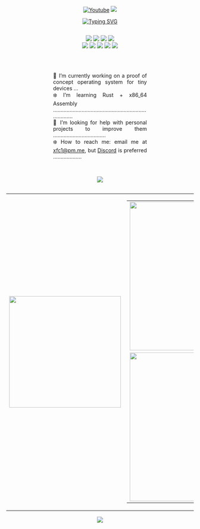 <p align="center">
    <a href="https://www.youtube.com/channel/UCfhyTQpimu5Bp8Z4Q1rho1A?sub_confirmation=1" alt="Youtube Channel">
        <img alt="Youtube" title="Youtube" src="https://img.shields.io/badge/-Subscribe-red?style=for-the-badge&logo=youtube&logoColor=white" /></a>
    <a href="https://discord.gg/BJtTBNYHpp" alt="Programming and Linux Community">
        <img src="https://img.shields.io/discord/819650821314052106?color=7289DA&labelColor=4a64bd&logo=discord&logoColor=white&style=for-the-badge" /></a>
</p>

<p align="center">
    <a href="https://git.io/typing-svg">
        <img src="https://readme-typing-svg.demolab.com/?font=Cartograph%20CF%20Italic&weight=700&size=35&duration=3000&pause=900&color=6791C9&background=000A0E&center=true&vCenter=true&width=800&height=80&lines=Hi%2C+I%27m+cisco.;Low+Level+Programming;Linux+Cybersecurity%2FPentesting" alt="Typing SVG" />
    </a>
</p>

##

<p align="center">
    <img src="https://img.shields.io/badge/DISTRO-Fedora-blue?colorA=151515&colorB=DF5B61&style=for-the-badge" />
    <img src="https://img.shields.io/badge/WM-Hyprland-blue?colorA=151515&colorB=DF5B61&style=for-the-badge" />
    <img src="https://img.shields.io/badge/EDITOR-Neovim-blue?colorA=151515&colorB=DF5B61&style=for-the-badge" />
    <img src="https://img.shields.io/badge/SHELL-ZSH-blue?colorA=151515&colorB=DF5B61&style=for-the-badge" /> <br>
    <img src="https://img.shields.io/badge/LANG-Rust-blue?colorA=151515&colorB=6791C9&style=for-the-badge" />
    <img src="https://img.shields.io/badge/LANG-C/C++-blue?colorA=151515&colorB=6791C9&style=for-the-badge" />
    <img src="https://img.shields.io/badge/LANG-x86 Assembly-blue?colorA=151515&colorB=6791C9&style=for-the-badge" />
    <img src="https://img.shields.io/badge/LANG-Ruby-blue?colorA=151515&colorB=6791C9&style=for-the-badge" />
    <img src="https://img.shields.io/badge/LANG-Python-blue?colorA=151515&colorB=6791C9&style=for-the-badge" />
</p>

<br>
<br>

<div align="center">
    <p style="text-align: justify; width: 50%;">
        🔷 I’m currently working on a proof of concept operating system for tiny devices ... <br>
        ❄️ I’m learning Rust + x86_64 Assembly ........................................................................... <br>
        🔷 I’m looking for help with personal projects to improve them ................................... <br>
        ❄️ How to reach me: email me at <a href = "mailto://xfc1@pm.me">xfc1@pm.me</a>, but <a href="https://discord.com/users/466533081327861770">Discord</a> is preferred ................... <br>
    </p>
</div>

<br>

<p align="center">
     <img src="https://dcbadge.vercel.app/api/shield/466533081327861770" />
</p>

##

<!--
<h2 align="center">Github Trophies: 🏆️</h2>

<p align="center">
    <img src="https://github-profile-trophy.vercel.app/?username=xfcasio&theme=onedark&hide_border=true&no-frame=true&row=1&column=4" alt="cifertech points"/>
</p>
-->

<p align="center">
<table align="center" style="border: 0px solid black">
        <td><img width="300px" src="https://github-readme-stats.vercel.app/api/top-langs/?username=xfcasio&theme=react&layout=donut-vertical&exclude_repo=dotfiles&hide_border=true" /></td>
        <td>
            <table style="border: 0px solid black">
                <tr>
                    <td><img width="400px" src="https://github-readme-stats.vercel.app/api?username=xfcasio&show_icons=true&theme=react&hide_border=true" /></td>
                </tr>
                <tr>
                    <td><img width="400px" src="http://github-readme-streak-stats.herokuapp.com?user=xfcasio&theme=react&hide_border=true" /></td>
                </tr>
            </table>
        </td>
</table>
</p>

<p align="center">
  <img src="https://capsule-render.vercel.app/api?type=waving&color=gradient&height=60&section=footer" />
</p>
